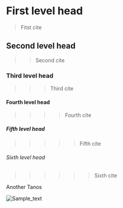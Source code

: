 # First level head
>Fitst cite
## Second level head
>>Second cite
### Third level head
>>>Third cite
#### Fourth level head
>>>>Fourth cite
##### Fifth level head
>>>>>Fifth cite
###### Sixth level head
>>>>>>Sixth cite

Another Tanos

![Sample_text](https://mir-s3-cdn-cf.behance.net/project_modules/1400/617cf365983491.5b06a7ae91e07.jpg)